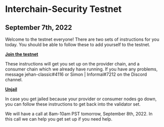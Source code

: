 # Interchain-Security Testnet

## September 7th, 2022

Welcome to the testnet everyone! There are two sets of instructions for you today. You should be able to follow these to add yourself to the testnet.

**[Join the testnet](https://github.com/sainoe/ICS-testnet/blob/main/join-testnet-tutorial.md)**

These instructions will get you set up on the provider chain, and a consumer chain which we already have running. If you have any problems, message jehan-classic#4116 or Simon | Informal#7212 on the Discord channel.

**[Unjail](https://github.com/sainoe/ICS-testnet/blob/main/unjail.md)**

In case you get jailed because your provider or consumer nodes go down, you can follow these instructions to get back into the validator set.

We will have a call at 8am-10am PST tomorrow, September 8th, 2022. In this call we can help you get set up if you need help. 
